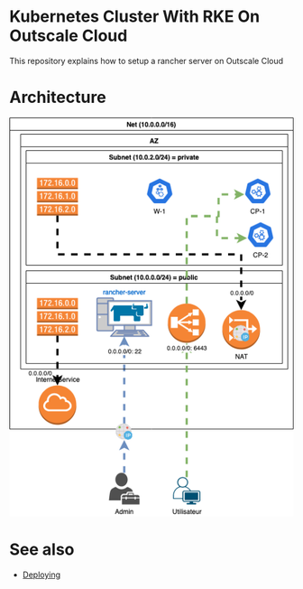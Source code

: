# Kubernetes Cluster With RKE On Outscale Cloud

This repository explains how to setup a rancher server on Outscale Cloud

# Architecture

![Architecture](./rancher-az-architecture.drawio.png)


# See also
- [Deploying](deploy.md)